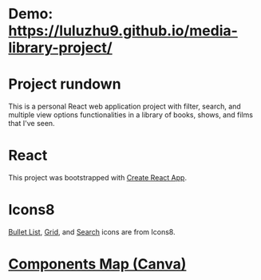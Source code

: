 # Demo: https://luluzhu9.github.io/media-library-project/

# Project rundown

This is a personal React web application project with filter, search, and multiple view options functionalities in a library of books, shows, and films that I've seen.

# React

This project was bootstrapped with [Create React App](https://github.com/facebook/create-react-app).


# Icons8
[Bullet List](https://icons8.com/icon/78975/bullet-list), [Grid](https://icons8.com/icon/115265/grid-2), and [Search](https://icons8.com/icon/59878/search) icons are from Icons8.

# [Components Map (Canva)](https://www.canva.com/design/DAFiiv8cu2c/ny8yN09QjVBEe7Rex7K_AA/view?utm_content=DAFiiv8cu2c&utm_campaign=designshare&utm_medium=link&utm_source=publishsharelink)
